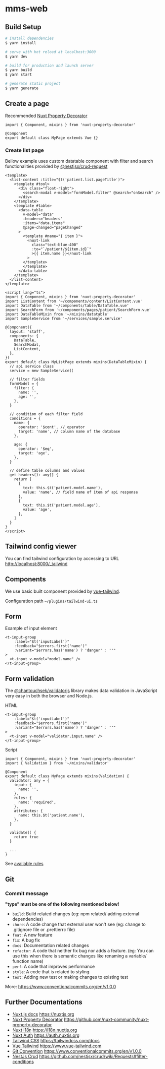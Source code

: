 # mms-web

## Build Setup

```bash
# install dependencies
$ yarn install

# serve with hot reload at localhost:3000
$ yarn dev

# build for production and launch server
$ yarn build
$ yarn start

# generate static project
$ yarn generate
```

## Create a page

Recommended [Nuxt Property Decorator](https://github.com/nuxt-community/nuxt-property-decorator)

```
import { Component, mixins } from 'nuxt-property-decorator'

@Component
export default class MyPage extends Vue {}
```

### Create list page

Bellow example uses custom datatable component with filter and search functionalities provided by [@nestjsx/crud-request](https://github.com/nestjsx/crud/wiki/Requests#filter-conditions)

```
<template>
  <list-content :title="$t('patient.list.pageTitle')">
    <template #tool>
      <div class="float-right">
        <search-modal v-model="formModel.filter" @search="onSearch" />
      </div>
    </template>
    <template #table>
      <data-table
        v-model="data"
        :headers="headers"
        :items="data.items"
        @page-changed="pageChanged"
      >
        <template #name="{ item }">
          <nuxt-link
            class="text-blue-400"
            :to="`/patient/${item.id}`"
            >{{ item.name }}</nuxt-link
          >
        </template>
        </template>
      </data-table>
    </template>
  </list-content>
</template>

<script lang="ts">
import { Component, mixins } from 'nuxt-property-decorator'
import ListContent from '~/components/content/ListContent.vue'
import DataTable from '~/components/table/DataTable.vue'
import SearchForm from '~/components/pages/patient/SearchForm.vue'
import DataTableMixin from '~/mixins/datatable'
import SampleService from '~/services/sample.service'

@Component({
  layout: 'staff',
  components: {
    DataTable,
    SearchModal,
    ListContent,
  },
})
export default class MyListPage extends mixins(DataTableMixin) {
  // api service class
  service = new SampleService()

  // filter fields
  formModel = {
    filter: {
      name: '',
      age: '',
    },
  }

  // condition of each filter field
  conditions = {
    name: {
      operator: '$cont', // operator
      target: 'name', // column name of the database
    },

    age: {
      operator: '$eq',
      target: 'age',
    },
  }

  // define table columns and values
  get headers(): any[] {
    return [
      {
        text: this.$t('patient.model.name'),
        value: 'name', // field name of item of api response
      },
      {
        text: this.$t('patient.model.age'),
        value: 'age',
      },
    ]
  }
}
</script>

```

## Tailwind config viewer

You can find tailwind configuration by accessing to URL [http://localhost:8000/\_tailwind](http://localhost:8000/_tailwind)

## Components

We use basic built component provided by [vue-tailwind](https://www.vue-tailwind.com/docs/text-input).

Configuration path `~/plugins/tailwind-ui.ts`

## Form

Example of input element

```
<t-input-group
    :label="$t('inputLabel')"
    :feedback="$errors.first('name')"
    :variant="$errors.has('name') ? 'danger' : ''"
>
  <t-input v-model="model.name" />
</t-input-group>
```

## Form validation

The [@chantouchsek/validatorjs](https://www.npmjs.com/package/@chantouchsek/validatorjs) library makes data validation in JavaScript very easy in both the browser and Node.js.

HTML

```
<t-input-group
    :label="$t('inputLabel')"
    :feedback="$errors.first('name')"
    :variant="$errors.has('name') ? 'danger' : ''"
>
  <t-input v-model="validator.input.name" />
</t-input-group>
```

Script

```
import { Component, mixins } from 'nuxt-property-decorator'
import { Validation } from '~/mixins/validator'

@Component
export default class MyPage extends mixins(Validation) {
  validator: any = {
    input: {
      name: '',
    },
    rules: {
      name: 'required',
    },
    attributes: {
      name: this.$t('patient.name'),
    },
  }

  validate() {
    return true
  }

  ...
}
```

See [available rules](https://www.npmjs.com/package/@chantouchsek/validatorjs#available-rules)

## Git

### Commit message

**"type" must be one of the following mentioned below!**

- `build`: Build related changes (eg: npm related/ adding external dependencies)
- `chore`: A code change that external user won't see (eg: change to .gitignore file or .prettierrc file)
- `feat`: A new feature
- `fix`: A bug fix
- `docs`: Documentation related changes
- `refactor`: A code that neither fix bug nor adds a feature. (eg: You can use this when there is semantic changes like renaming a variable/ function name)
- `perf`: A code that improves performance
- `style`: A code that is related to styling
- `test`: Adding new test or making changes to existing test

More: https://www.conventionalcommits.org/en/v1.0.0

## Further Documentations

- [Nuxt.js docs](https://nuxtjs.org) https://nuxtjs.org
- [Nuxt Property Decorator](https://github.com/nuxt-community/nuxt-property-decorator) https://github.com/nuxt-community/nuxt-property-decorator
- [Nuxt i18n](https://i18n.nuxtjs.org) https://i18n.nuxtjs.org
- [Nuxt Auth](https://auth.nuxtjs.org) https://auth.nuxtjs.org
- [Tailwind CSS](https://tailwindcss.com/docs) https://tailwindcss.com/docs
- [Vue Tailwind](https://www.vue-tailwind.com) https://www.vue-tailwind.com
- [Git Convention](https://www.conventionalcommits.org/en/v1.0.0) https://www.conventionalcommits.org/en/v1.0.0
- [NestJs Crud](https://github.com/nestjsx/crud/wiki/Requests#filter-conditions) https://github.com/nestjsx/crud/wiki/Requests#filter-conditions
